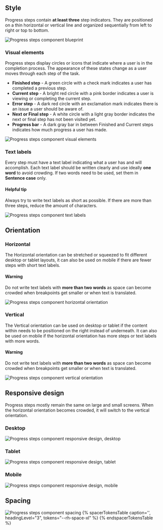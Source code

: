 ## Style

Progress steps contain **at least three** step indicators. They are positioned
on a thin horizontal or vertical line and organized sequentially from left to
right or top to bottom.

<uxdot-example width-adjustment="699px">
  <img src="../progress-steps-blueprint.svg" alt="Progress steps component blueprint">
</uxdot-example>


### Visual elements

Progress steps display circles or icons that indicate where a user is in the
completion process. The appearance of these states change as a user moves
through each step of the task.

- **Finished step** - A green circle with a check mark indicates a user has
  completed a previous step.
- **Current step** - A bright red circle with a pink border indicates a user
  is viewing or completing the current step.
- **Error step** - A dark red circle with an exclamation mark indicates there
  is an issue a user should be aware of.
- **Next or Final step** - A white circle with a light gray border indicates
  the next or final step has not been visited yet.
- **Progress bar** - A dark gray bar in between Finished and Current steps
  indicates how much progress a user has made.

<uxdot-example width-adjustment="385px">
  <img src="../progress-steps-visual-elements.svg" alt="Progress steps component visual elements">  
</uxdot-example>


### Text labels

Every step must have a text label indicating what a user has and will
accomplish. Each text label should be written clearly and use ideally
**one word** to avoid crowding. If two words need to be used, set
them in **Sentence case** only.

<rh-alert state="info">
  <h4 slot="header">Helpful tip</h4>
  <p>Always try to write text labels as short as possible. If there are more than
  three steps, reduce the amount of characters.</p>
</rh-alert>

<uxdot-example width-adjustment="687px">
  <img src="../progress-steps-text-labels.svg" alt="Progress steps component text labels">
</uxdot-example>


## Orientation

### Horizontal

The Horizontal orientation can be stretched or squeezed to fit different
desktop or tablet layouts, it can also be used on mobile if there are fewer
steps with short text labels.

<rh-alert state="warning">
  <h4 slot="header">Warning</h4>
  <p>Do not write text labels with <strong>more than two words</strong> as space
  can become crowded when breakpoints get smaller or when text is translated.</p>
</rh-alert>

<uxdot-example width-adjustment="687px">
  <img src="../progress-steps-horizontal-orientation.svg" alt="Progress steps component horizontal orientation">
</uxdot-example>


### Vertical

The Vertical orientation can be used on desktop or tablet if the content
within needs to be positioned on the right instead of underneath. It can also
be used on mobile if the horizontal orientation has more steps or text labels
with more words.

<rh-alert state="warning">
  <h4 slot="header">Warning</h4>
  <p>Do not write text labels with <strong>more than two words</strong> as space
  can become crowded when breakpoints get smaller or when text is translated.</p>
</rh-alert>

<uxdot-example width-adjustment="872px">
  <img src="../progress-steps-vertical-orientation.svg" alt="Progress steps component vertical orientation">
</uxdot-example>


## Responsive design

Progress steps mostly remain the same on large and small screens. When the
horizontal orientation becomes crowded, it will switch to the vertical
orientation.

### Desktop

<uxdot-example width-adjustment="1000px" variant="full" alignment="left" no-border>
  <img src="../progress-steps-responsive-desktop.svg" alt="Progress steps component responsive design, desktop">
</uxdot-example>


### Tablet

<uxdot-example width-adjustment="768px"  variant="full" alignment="left" no-border>
  <img src="../progress-steps-responsive-tablet.svg" alt="Progress steps component responsive design, tablet">
</uxdot-example>


### Mobile

<uxdot-example width-adjustment="375px" variant="full" alignment="left" no-border>
  <img src="../progress-steps-responsive-mobile.svg" alt="Progress steps component responsive design, mobile">
</uxdot-example>


## Spacing

<uxdot-example width-adjustment="687px">
  <img src="../progress-steps-spacing.svg" alt="Progress steps component spacing">
</uxdot-example>

<rh-table>
  {% spacerTokensTable
    caption='',
    headingLevel="3",
    tokens="--rh-space-xl" %}
  {% endspacerTokensTable %}
</rh-table>
